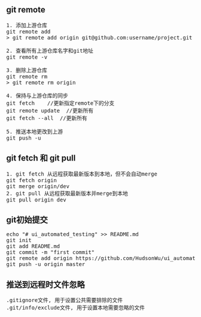 ## git remote
<pre>
1. 添加上游仓库
git remote add <name> <url>
> git remote add origin git@github.com:username/project.git

2. 查看所有上游仓库名字和git地址
git remote -v

3. 删除上游仓库
git remote rm <name>
> git remote rm origin

4. 保持与上游仓库的同步
git fetch <name> <branch>  //更新指定remote下的分支
git remote update  //更新所有
git fetch --all  //更新所有

5. 推送本地更改到上游
git push -u <name> <branch>
</pre>

## git fetch 和 git pull
<pre>
1. git fetch 从远程获取最新版本到本地，但不会自动merge
git fetch origin
git merge origin/dev
2. git pull 从远程获取最新版本并merge到本地
git pull origin dev
</pre>

## git初始提交
<pre>
echo "# ui_automated_testing" >> README.md
git init
git add README.md
git commit -m "first commit"
git remote add origin https://github.com/HudsonWu/ui_automated_testing.git
git push -u origin master
</pre>

## 推送到远程时文件忽略
<pre>
.gitignore文件, 用于设置公共需要排除的文件
.git/info/exclude文件, 用于设置本地需要忽略的文件
</pre>
